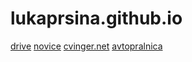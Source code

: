 # lukaprsina.github.io
[drive](https://lukaprsina.github.io/drive)
[novice](https://lukaprsina.github.io/novice)
[cvinger.net](https://lukaprsina.github.io/cvinger.net)
[avtopralnica](https://lukaprsina.github.io/avtopralnica)